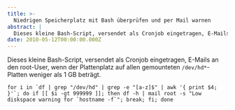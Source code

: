 ```yaml
---
title: >-
  Niedrigen Speicherplatz mit Bash überprüfen und per Mail warnen
abstract: |
  Dieses kleine Bash-Script, versendet als Cronjob eingetragen, E-Mails an den root-User, wenn der Plattenplatz auf allen gemounteten /dev/hd*-Platten weniger als 1 GB beträgt.
date: 2010-05-12T00:00:00.000Z
---
```


Dieses kleine Bash-Script, versendet als Cronjob eingetragen, E-Mails an den
root-User, wenn der Plattenplatz auf allen gemounteten `/dev/hd*`-Platten
weniger als 1 GB beträgt.

    for i in `df | grep "/dev/hd" | grep -e "[a-z]$" | awk '{ print $4; }'`; do if [[ $i -gt 999999 ]]; then df -h | mail root -s "Low diskspace warning for `hostname -f`"; break; fi; done
